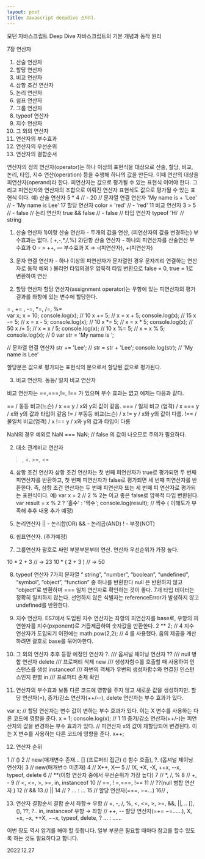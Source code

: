 ```yaml
---
layout: post
title: Javascript deepdive 스터디.
---
```


모던 자바스크립트 Deep Dive
자바스크립트의 기본 개념과 동작 원리

7장 연산자
1. 산술 연산자
2. 할당 연산자
3. 비교 연산자
4. 삼항 조건 연산자
5. 논리 연산자
6. 쉼표 연산자
7. 그룹 연산자
8. typeof 연산자
9. 지수 연산자
10. 그 외의 연산자
11. 연산자의 부수효과
12. 연산자의 우선순위
13. 연산자의 결합순서


연산자의 정의
연산자(operator)는 하나 이상의 표현식을 대상으로 산술, 할당, 비교, 논리, 타입, 지수 연산(operation) 등을 수행해 하나의 값을 만든다. 이때 연산의 대상을 피연산자(operand)라 한다. 피연산자는 값으로 평가될 수 있는 표현식
이어야 한다. 그리고 피연산자와 연산자의 조합으로 이뤄진 연산자 표현식도 값으로 평가될 수 있는 표현식
이다.
예)
산술 연산자
5 * 4 // - 20
// 문자열 연결 연산자
'My name is + 'Lee' // - 'My name is Lee'
17 할당 연산자
color = 'red' // - 'red'
11 비교 연산자
3 > 5 // - false
// 논리 연산자
true && false // - false
// 타입 연산자
typeof 'Hi' // string

1. 산술 연산자
1)이항 산술 연산자 - 두개의 값을 연산, (피연산자의 값을 변경하는) 부수효과는 없다. ( +,-,*,/,%)
2)단항 산술 연산자 - 하나의 피연산자를 산술연산
 부수효과 O - > ++, —
 부수효과 X -> -(피연산자), +(피연산자)
3) 문자 연결 연산자 - 하나 이상의 피연산자가 문자열인 경우 문자끼리 연결하는 연산자로 동작
 예외 ) 불리언 타입의경우 압묵적 타입 변환으로 false = 0, true = 1로 변환하여 연산


2. 할당 연산자
할당 연산자(assignment operator)는 우항에 있는 피연산자의 평가 결과를 좌항에 있는 변수에 할당한다.

= ,   += ,   -=,     *=,    /=,     %=  
var x;
x = 10;
console.log(x); // 10
x += 5; // x = x + 5;
console.log(x); // 15
x -= 5; // x = x - 5;
console.log(x); // 10
x *= 5; // x = x * 5;
console.log(x); // 50
x /= 5; // x = x / 5;
console.log(x); // 10
x %= 5; // x = x % 5;
console.log(x); // 0
var str = 'My name is ‘;

// 문자열 연결 연산자
str += 'Lee'; // str = str + 'Lee';
console.log(str); // 'My name is Lee’

할당문은 값으로 평가되는 표현식의 문으로서 할당된 값으로 평가된다.

3. 비교 연산자.
동등/ 일치 비교 연산자

  비교 연산자는 ==,===,!=, !== 가 있으며 부수 효과는 없고 예제는 다음과 같다.

==  / 동등 비교(느슨) / x == y  / x와 y의 값이 같음.
=== / 일치 비교 (엄격) / x === y / x와 y의 값과 타입이 같음
!= / 부동등 비교(느슨) / x != y  / x와 y의 값이 다름.
!== / 불일치 비교(엄격)  / x !== y / x와 y의 값과 타입이 다름

NaN의 경우 예외로
NaN === NaN; // false  의 값이 나오므로 주의가 필요하다.

2) 대소 관계비교  연산자
>, <. >=, <=

4. 삼항 조건 연산자
삼항 조건 연산자는 첫 번째 피연산자가 true로 평가되면 두 번째 피연산자를 반환하고, 첫 번째 피연산자가
false로 평가되면 세 번째 피연산자를 반환한다. 즉, 삼항 조건 연산자는 두 번째 피연산자 또는 세 번째 피
연산자로 평가되는 표현식이다.
예)
var x = 2
// 2 % 2는 이고 좋은 false로 암묵적 타입 변환된다.
var result = x % 2 ? '홀수' : '짝수';
console.log(result); // 짝수
( 이해도가 부족해 추후 내용 추가 예정)

5. 논리연산자
|| - 논리합(OR)
&& - 논리곱(AND)
! - 부정(NOT)

6. 쉽표연산자. (추가예정)

7. 그룹연산자
괄호로 싸인 부분부분부터 연산. 연산자 우선순위가 가장 높다.

 10 * 2 + 3 // -> 23
 10 * ( 2 + 3 ) // -> 50


8. typeof 연산자
7가지 문자열 “ string”, “number”, “boolean”, “undefined”, “symbol”, “object”, “function”  중 하나를 반환한다
null 은 반환하지 않고 “object”로 반환하며 === 일치 연산자로 확인하는 것이 좋다. 7개 타입 데이터는 정확히 일치하지 않는다.
선언하지 않은 식별자는 referenceError가 발생하지 않고 undefined를 반환한다.

9. 지수 연산자.
ES7에서 도입된 지수 연산자는 좌항의 피연산자를 base로, 우항의 피연한자를 지수(pxponent)로 거듭제곱하여 숫자값을 반환한다.
2 ** 2; // 4
지수 연산자가 도입되기 이전에는
math.pow(2,2); // 4 를 사용했다.
음의 제곱을 계산하려면 괄호로 base를 묶어야한다.

10. 그 외의 연산자
추후 등장 예정인 연산자
?.   ///   옵셔널 체이닝 연산자
??  ///   null 병합 연산자
delete ///   프로퍼티 삭제
new   ///   생성자함수를 호출할 때 사용하여 인스턴스를 생성
instanceof    ///   좌변의 객체가 우변의 생성자함수와 연결된 인스턴스인지 판별
in  ///   프로퍼티 존재 확인


11. 연산자의 부수효과
보통 다른 코드에 영향을 주지 않고 새로운 값을 생성하지만.
할당 연산자(=), 증가/감소 연산자(++/--), delete 연산자는 부수 효과가 있다.

var x;
// 할당 연산자는 변수 값이 변하는 부수 효과가 있다. 이는 X 변수를 사용하는 다른 코드에 영향을 준다.
x = 1;
console.log(x); // 1
11 증가/감소 연산자(++/-)는 피연산자의 값을 변경하는 부수 효과가 있다.
// 피연산자 x의 값이 재할당되어 변경된다. 이는 X 변수를 사용하는 다른 코드에 영향을 준다.
x++;

12. 연산자 순위

1  //  ()
2 // new(매개변수 존재... [] (프로퍼티 접근) () 함수 호출), ?. (옵셔널 체이닝 연산자)
3 // new(매개변수 미존재)
4 // X++, X—
5 // !X, +X, -X, ++x, --x, typeof, delete
6 // **(이항 연산자 중에서 우선순위가 가장 높다)
7 // *, /, %
8 // +, -
9 // <, <=, >, >=, in, instanceof
10 // ==, ! =,===, !==
11 // ??(null 병합 연산자 )
12 //  &&
13 //  ||
14 // ? ... : …
15 // 할당 연산자(=+=, −=...)
16// ,


13. 연산자 결합순서
결합 순서
좌항→ 우항 // +, -, /, %, <, <=, >, >=, &&, ||, .. [], (), ??, ?.. in, instanceof
우항 → 좌항 // ++, -- 할당 연산자(=+= −=...…), X, +x, −x, ++X, −−x, typeof, delete, ? ... : ..….

이번 장도 역시 암기를 해야 할 듯합니다.
일부 부분은 필요할 때마다 참고를 할수 있도록 하는 것도 필요하다고 합니다.

2022.12.27
